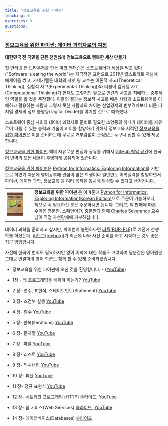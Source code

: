 ```yaml
---
title: "정보교육을 위한 파이썬"
teaching: 0
exercises: 0
questions:
---
```



### [정보교육을 위한 파이썬: 데이터 과학자로의 여정](http://python.xwmooc.org/)


**대한민국 전 국민을 단돈 천원($1) 정보교육으로 행복한 세상 만들기**

첫 인터넷 웹 브라우저를 만든 마크 앤더슨은 소프트웨어가 세상을 먹고 있다("Software is eating the world")는 자극적인 표현으로 2011년 월스트리트 저널에 에세이를 썼고, 카네기멜론 대학의 쟈넷 윙 교수는 이론적 사고(Theoretical Thinking), 실험적 사고(Experimental Thinking))와 더불어 컴퓨팅 사고(Computational Thinking)가 현재도 그렇지만 앞으로 인간의 사고를 지배하는 중추적인 역할을 할 것을 주장했다. 이들의 결과는 정보적 사고를 배운 사람과 소프트웨어를 이해하고 활용하는 사람과 그렇지 못한 사람과의 차이는 산업경제의 빈부격차보다 더큰 디지털 경제의 정보 불평등(Digital Divide)를 야기할 것으로 예측했다.


소프트웨어 중심 사회와 데이너 과학자로 준비로 필요한 소양중의 하나가 데이터를 자유로이 다룰 수 있는 능력과 기술이고 이를 함양하기 위해서 정보교육 서적인 [정보교육을 위한 파이썬](../book.pdf)은 이를 준비하는데 무료로 거부감없이 관심있는 누구나 접할 수 있게 제공합니다.

[정보교육을 위한 파이썬](../book.pdf) 책의 자유로운 편집과 공유를 위해서 [GitHub 협업 공간](https://github.com/statkclee/py4inf-kor)에 한국어 번역의 모든 내용이 투명하게 공유되어 있습니다.

[정보교육을 위한 파이썬](../book.pdf)은 [Python for Informatics: Exploring Information](http://www.pythonlearn.com/book.php)을 기반으로 하였기 때문에 영어공부에 관심이 많은 학생이나 일반인도 어학실력을 함양하면서 파이썬, 데이터 과학, 정보교육 등 여러 목적을 동시에 달성할 수 있다고 생각됩니다.

|               |                     |                       |
|---------------|---------------------|-----------------------|
| <img src="../fig/amazon-korean-edition.jpg" alt="책표지" width="87%" /> |                 | **정보교육을 위한 파이썬** 은 아마존에 [Python for Informatics: Exploring Information(Korean Edition)](http://amzn.to/1N74xLt)으로 주문이 가능하오니, 책으로 꼭 필요하신 분은 주문하시면 됩니다. 그리고, 책 판매에 따른 수익은 영문판, 스페인어판, 중문판과 함께 [Charles Severance](http://dr-chuck.com/) 교수님이 직접 자선단체에 기부하십니다. 



데이터 과학을 준비하고 싶지만, 파이썬이 불편하다면 [러플(RUR-PLE)](http://rur-ple.xwmooc.org)로 예전에 선행학습 하셨는데, [리보그(reeborg)](http://reeborg.xwmooc.org)가 최근에 나와 사전 준비를 하고 시작하는 것도 좋은 접근 방법입니다.

사전에 한국어 번역도 필요하지만 영어 어학에 대한 학습도 고려하여 당분간은 영어원문 그대로 연결하여 영어 학습도 함께 할 수 있게 준비되었습니다.


- 정보교육을 위한 파이썬에 오신 것을 환영합니다. - (<a href="http://www.youtube.com/watch?v=UQVK-dsU7-Y" target="_new">YouTube</a>)


- 1장 - 왜 프로그래밍을 배워야 하는가? <a href="http://www.pythonlearn.com/youtube/Py4Inf-01-Intro.php" target="_blank">YouTube</a>
- 2 장- 변수, 표현식, 스테이트먼트(Statement) <a href="http://www.pythonlearn.com/youtube/Py4Inf-02-Expressions.php" target="_blank">YouTube</a>
- 3 장- 조건부 실행 <a href="http://www.pythonlearn.com/youtube/Py4Inf-03-Conditional.php" target="_blank">YouTube</a>
- 4 장- 함수 <a href="http://www.pythonlearn.com/youtube/Py4Inf-04-Functions.php" target="_blank">YouTube</a>
- 5 장- 반복(iterations) <a href="http://www.pythonlearn.com/youtube/Py4Inf-05-Iterations.php" target="_blank">YouTube</a>
- 6 장- 문자열 <a href="http://www.pythonlearn.com/youtube/Py4Inf-06-Strings.php" target="_blank">YouTube</a>
- 7 장- 파일 <a href="http://www.pythonlearn.com/youtube/Py4Inf-07-Files.php" target="_blank">YouTube</a>
- 8 장- 리스트 <a href="http://www.pythonlearn.com/youtube/Py4Inf-08-Lists.php" target="_blank">YouTube</a>
- 9 장- 딕셔너리 <a href="http://www.pythonlearn.com/youtube/Py4Inf-09-Dictionaries.php" target="_blank">YouTube</a>
- 10 장- 튜플 <a href="http://www.pythonlearn.com/youtube/Py4Inf-10-Tuples.php" target="_blank">YouTube</a>
- 11 장- 정규 표현식 <a href="http://www.pythonlearn.com/youtube/Py4Inf-11-Regex.php" target="_blank">YouTube</a>
- 12 장- 네트워크 프로그래밍 (HTTP) <a href="http://www-personal.umich.edu/~csev/books/py4inf/media/Py4Inf-12-HTTP.ppt" target="_blank">슬라이드</a>, <a href="https://www.youtube.com/watch?v=Zr8BQiPNaFI&index=30&list=PLlRFEj9H3Oj4JXIwMwN1_ss1Tk8wZShEJ"
    target="_blank">YouTube</a>
- 13 장- 웹 서비스(Web Services) <a href="http://www-personal.umich.edu/~csev/books/py4inf/media/Py4Inf-13-WebServices.ppt" target="_blank">슬라이드</a>, 
<a href="https://www.youtube.com/watch?v=6cwi1NcL0Zc&index=31&list=PLlRFEj9H3Oj4JXIwMwN1_ss1Tk8wZShEJ" target="_blank">YouTube</a>
- 14 장- 데이터베이스(Databases) <a href="http://www-personal.umich.edu/~csev/books/py4inf/media/Py4Inf-14-Database.ppt" target="_blank">슬라이드</a> 
